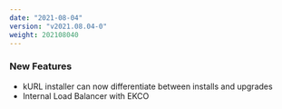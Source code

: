 ```yaml
---
date: "2021-08-04"
version: "v2021.08.04-0"
weight: 202108040
---
```


### <span class="label label-green">New Features</span>
- kURL installer can now differentiate between installs and upgrades
- Internal Load Balancer with EKCO

